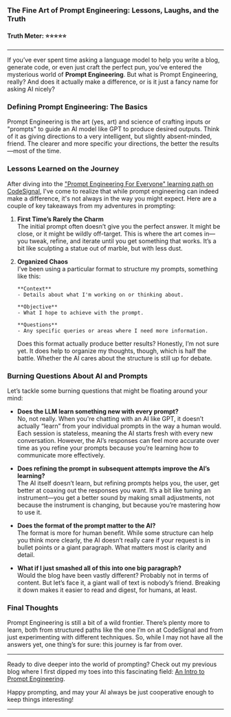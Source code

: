 ### **The Fine Art of Prompt Engineering: Lessons, Laughs, and the Truth**

#### **Truth Meter: ⭐⭐⭐⭐⭐**

---

If you’ve ever spent time asking a language model to help you write a blog, generate code, or even just craft the perfect pun, you’ve entered the mysterious world of **Prompt Engineering**. But what is Prompt Engineering, really? And does it actually make a difference, or is it just a fancy name for asking AI nicely?

### **Defining Prompt Engineering: The Basics**

Prompt Engineering is the art (yes, art) and science of crafting inputs or "prompts" to guide an AI model like GPT to produce desired outputs. Think of it as giving directions to a very intelligent, but slightly absent-minded, friend. The clearer and more specific your directions, the better the results—most of the time.

### **Lessons Learned on the Journey**

After diving into the ["Prompt Engineering For Everyone" learning path on CodeSignal](https://codesignal.com/), I've come to realize that while prompt engineering can indeed make a difference, it's not always in the way you might expect. Here are a couple of key takeaways from my adventures in prompting:

1. **First Time’s Rarely the Charm**  
   The initial prompt often doesn’t give you the perfect answer. It might be close, or it might be wildly off-target. This is where the art comes in—you tweak, refine, and iterate until you get something that works. It’s a bit like sculpting a statue out of marble, but with less dust.

2. **Organized Chaos**  
   I’ve been using a particular format to structure my prompts, something like this:
   ```
   **Context**
   - Details about what I'm working on or thinking about.

   **Objective**
   - What I hope to achieve with the prompt.

   **Questions**
   - Any specific queries or areas where I need more information.
   ```
   Does this format actually produce better results? Honestly, I’m not sure yet. It does help to organize my thoughts, though, which is half the battle. Whether the AI cares about the structure is still up for debate.

### **Burning Questions About AI and Prompts**

Let’s tackle some burning questions that might be floating around your mind:

- **Does the LLM learn something new with every prompt?**  
  No, not really. When you're chatting with an AI like GPT, it doesn’t actually “learn” from your individual prompts in the way a human would. Each session is stateless, meaning the AI starts fresh with every new conversation. However, the AI’s responses can feel more accurate over time as you refine your prompts because you’re learning how to communicate more effectively.

- **Does refining the prompt in subsequent attempts improve the AI’s learning?**  
  The AI itself doesn’t learn, but refining prompts helps you, the user, get better at coaxing out the responses you want. It’s a bit like tuning an instrument—you get a better sound by making small adjustments, not because the instrument is changing, but because you’re mastering how to use it.

- **Does the format of the prompt matter to the AI?**  
  The format is more for human benefit. While some structure can help you think more clearly, the AI doesn’t really care if your request is in bullet points or a giant paragraph. What matters most is clarity and detail.

- **What if I just smashed all of this into one big paragraph?**  
  Would the blog have been vastly different? Probably not in terms of content. But let’s face it, a giant wall of text is nobody’s friend. Breaking it down makes it easier to read and digest, for humans, at least.

### **Final Thoughts**

Prompt Engineering is still a bit of a wild frontier. There’s plenty more to learn, both from structured paths like the one I’m on at CodeSignal and from just experimenting with different techniques. So, while I may not have all the answers yet, one thing’s for sure: this journey is far from over.

---

Ready to dive deeper into the world of prompting? Check out my previous blog where I first dipped my toes into this fascinating field: [An Intro to Prompt Engineering](https://link.medium.com/4XOvmEzWbMb).

Happy prompting, and may your AI always be just cooperative enough to keep things interesting!

---